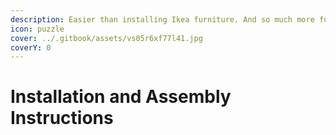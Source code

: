 ```yaml
---
description: Easier than installing Ikea furniture. And so much more fun!
icon: puzzle
cover: ../.gitbook/assets/vs05r6xf77l41.jpg
coverY: 0
---
```


# Installation and Assembly Instructions

